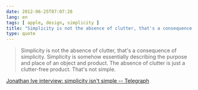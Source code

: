 ```yaml
---
date: 2012-06-25T07:07:28
lang: en
tags: [ apple, design, simplicity ]
title: "Simplicity is not the absence of clutter, that's a consequence of"
type: quote
---
```


> Simplicity is not the absence of clutter, that's a consequence of
> simplicity. Simplicity is somehow essentially describing the purpose
> and place of an object and product. The absence of clutter is just a
> clutter-free product. That's not simple.

[Jonathan Ive interview: simplicity isn't simple --
Telegraph](http://www.telegraph.co.uk/technology/apple/9283706/Jonathan-Ive-interview-simplicity-isnt-simple.html)

